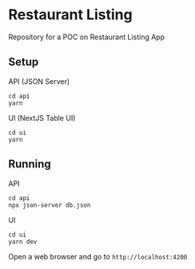 # Restaurant Listing
Repository for a POC on Restaurant Listing App

## Setup
API (JSON Server)

```
cd api
yarn
```

UI (NextJS Table UI)

```
cd ui
yarn
```

## Running

API

```
cd api
npx json-server db.json
```

UI

```
cd ui
yarn dev
```

Open a web browser and go to `http://localhost:4200`
